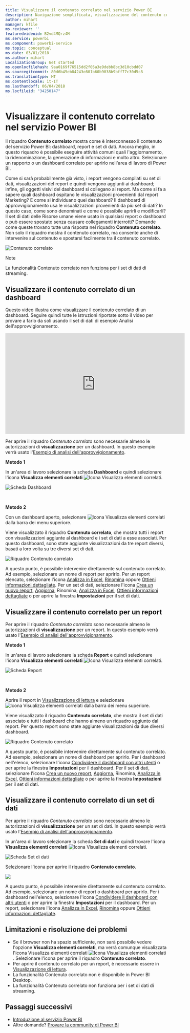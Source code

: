 ```yaml
---
title: Visualizzare il contenuto correlato nel servizio Power BI
description: Navigazione semplificata, visualizzazione del contenuto correlato nel dashboard, report e set di dati
author: mihart
manager: kfile
ms.reviewer: ''
featuredvideoid: B2vd4MQrz4M
ms.service: powerbi
ms.component: powerbi-service
ms.topic: conceptual
ms.date: 03/01/2018
ms.author: mihart
LocalizationGroup: Get started
ms.openlocfilehash: 9aa0169f76515dd2f05a3e9debb8bc3d10cbdd07
ms.sourcegitcommit: 80d6b45eb84243e801b60b9038b9bff77c30d5c8
ms.translationtype: HT
ms.contentlocale: it-IT
ms.lasthandoff: 06/04/2018
ms.locfileid: "34250147"
---
```

# <a name="view-related-content-in-power-bi-service"></a>Visualizzare il contenuto correlato nel servizio Power BI
Il riquadro **Contenuto correlato** mostra come è interconnesso il contenuto del servizio Power BI: dashboard, report e set di dati.  Ancora meglio, in questo riquadro è possibile eseguire attività comuni quali l'aggiornamento, la ridenominazione, la generazione di informazioni e molto altro. Selezionare un rapporto o un dashboard correlato per aprirlo nell'area di lavoro di Power BI.   

Come si sarà probabilmente già visto, i report vengono compilati su set di dati, visualizzazioni del report e quindi vengono aggiunti ai dashboard; infine, gli oggetti visivi del dashboard si collegano ai report. Ma come si fa a sapere quali dashboard ospitano le visualizzazioni provenienti dal report Marketing? E come si individuano quei dashboard? Il dashboard di approvvigionamento usa le visualizzazioni provenienti da più set di dati? In questo caso, come sono denominati e come è possibile aprirli e modificarli? Il set di dati delle Risorse umane viene usato in qualsiasi report o dashboard o può essere spostato senza causare collegamenti interrotti? Domande come queste trovano tutte una risposta nel riquadro **Contenuto correlato**.  Non solo il riquadro mostra il contenuto correlato, ma consente anche di intervenire sul contenuto e spostarsi facilmente tra il contenuto correlato.

![Contenuto correlato](media/service-related-content/power-bi-view-related-dashboard-new.png)

> [!NOTE]
> La funzionalità Contenuto correlato non funziona per i set di dati di streaming.
> 
> 

## <a name="view-related-content-for-a-dashboard"></a>Visualizzare il contenuto correlato di un dashboard
Questo video illustra come visualizzare il contenuto correlato di un dashboard. Seguire quindi tutte le istruzioni riportate sotto il video per provare a farlo da soli usando il set di dati di esempio Analisi dell'approvvigionamento.

<iframe width="560" height="315" src="https://www.youtube.com/embed/B2vd4MQrz4M#t=3m05s" frameborder="0" allowfullscreen></iframe>


Per aprire il riquadro *Contenuto correlato* sono necessarie almeno le autorizzazioni di **visualizzazione** per un dashboard. In questo esempio verrà usato l'[Esempio di analisi dell'approvvigionamento](sample-procurement.md).

**Metodo 1**

In un'area di lavoro selezionare la scheda **Dashboard** e quindi selezionare l'icona **Visualizza elementi correlati** ![Icona Visualizza elementi correlati](media/service-related-content/power-bi-view-related-icon-new.png).

![Scheda Dashboard](media/service-related-content/power-bi-view-related-dash-newer.png)

<br>

**Metodo 2**

Con un dashboard aperto, selezionare   ![Icona Visualizza elementi correlati](media/service-related-content/power-bi-view-related-new.png) dalla barra dei menu superiore.

Viene visualizzato il riquadro **Contenuto correlato**, che mostra tutti i report con visualizzazioni aggiunte al dashboard e i set di dati a esse associati. Per questo dashboard, sono state aggiunte visualizzazioni da tre report diversi, basati a loro volta su tre diversi set di dati.

![Riquadro Contenuto correlato](media/service-related-content/power-bi-view-related-dashboard-new.png)

A questo punto, è possibile intervenire direttamente sul contenuto correlato.  Ad esempio, selezionare un nome di report per aprirlo.  Per un report elencato, selezionare l'icona [Analizza in Excel](service-analyze-in-excel.md), [Rinomina](service-rename.md) oppure [Ottieni informazioni dettagliate](service-insights.md). Per un set di dati, selezionare l'icona [Crea un nuovo report](service-report-create-new.md), [Aggiorna](refresh-data.md), Rinomina, [Analizza in Excel](service-analyze-in-excel.md), [Ottieni informazioni dettagliate](service-insights.md) o per aprire la finestra **Impostazioni** per il set di dati.  

## <a name="view-related-content-for-a-report"></a>Visualizzare il contenuto correlato per un report
Per aprire il riquadro *Contenuto correlato* sono necessarie almeno le autorizzazioni di **visualizzazione** per un report. In questo esempio verrà usato l'[Esempio di analisi dell'approvvigionamento](sample-procurement.md).

**Metodo 1**

In un'area di lavoro selezionare la scheda **Report** e quindi selezionare l'icona **Visualizza elementi correlati** ![Icona Visualizza elementi correlati](media/service-related-content/power-bi-view-related-icon-new.png).

![Scheda Report](media/service-related-content/power-bi-view-related-report-newer.png)

<br>

**Metodo 2**

Aprire il report in [Visualizzazione di lettura](service-reading-view-and-editing-view.md) e selezionare ![Icona Visualizza elementi correlati](media/service-related-content/power-bi-view-related-new.png) dalla barra dei menu superiore.

Viene visualizzato il riquadro **Contenuto correlato**, che mostra il set di dati associato e tutti i dashboard che hanno almeno un riquadro aggiunto dal report. Per questo report sono state aggiunte visualizzazioni da due diversi dashboard.

![Riquadro Contenuto correlato](media/service-related-content/power-bi-view-related-report.png)

A questo punto, è possibile intervenire direttamente sul contenuto correlato.  Ad esempio, selezionare un nome di dashboard per aprirlo.  Per i dashboard nell'elenco, selezionare l'icona [Condividere il dashboard con altri utenti](service-share-dashboards.md) o per aprire la finestra **Impostazioni** per il dashboard. Per il set di dati, selezionare l'icona [Crea un nuovo report](service-report-create-new.md), [Aggiorna](refresh-data.md), Rinomina, [Analizza in Excel](service-analyze-in-excel.md), [Ottieni informazioni dettagliate](service-insights.md) o per aprire la finestra **Impostazioni** per il set di dati.  

## <a name="view-related-content-for-a-dataset"></a>Visualizzare il contenuto correlato di un set di dati
Per aprire il riquadro *Contenuto correlato* sono necessarie almeno le autorizzazioni di **visualizzazione** per un set di dati. In questo esempio verrà usato l'[Esempio di analisi dell'approvvigionamento](sample-procurement.md).

In un'area di lavoro selezionare la scheda **Set di dati** e quindi trovare l'icona **Visualizza elementi correlati** ![Icona Visualizza elementi correlati](media/service-related-content/power-bi-view-related-icon-new.png).

![Scheda Set di dati](media/service-related-content/power-bi-view-related-dataset-newer.png)

Selezionare l'icona per aprire il riquadro **Contenuto correlato**.

![](media/service-related-content/power-bi-datasets.png)

A questo punto, è possibile intervenire direttamente sul contenuto correlato.  Ad esempio, selezionare un nome di report o dashboard per aprirlo.  Per i dashboard nell'elenco, selezionare l'icona [Condividere il dashboard con altri utenti](service-share-dashboards.md) o per aprire la finestra **Impostazioni** per il dashboard. Per un report, selezionare l'icona [Analizza in Excel](service-analyze-in-excel.md), [Rinomina](service-rename.md) oppure [Ottieni informazioni dettagliate](service-insights.md).  

## <a name="limitations-and-troubleshooting"></a>Limitazioni e risoluzione dei problemi
* Se il browser non ha spazio sufficiente, non sarà possibile vedere l'opzione **Visualizza elementi correlati**, ma verrà comunque visualizzata l'icona Visualizza elementi correlati ![Icona Visualizza elementi correlati](media/service-related-content/power-bi-view-related-icon-new.png). Selezionare l'icona per aprire il riquadro **Contenuto correlato**.
* Per aprire il contenuto correlato per un report, è necessario essere in [Visualizzazione di lettura](service-reading-view-and-editing-view.md).
* La funzionalità Contenuto correlato non è disponibile in Power BI Desktop.
* La funzionalità Contenuto correlato non funziona per i set di dati di streaming.

## <a name="next-steps"></a>Passaggi successivi
* [Introduzione al servizio Power BI](service-get-started.md)
* Altre domande? [Provare la community di Power BI](http://community.powerbi.com/)

